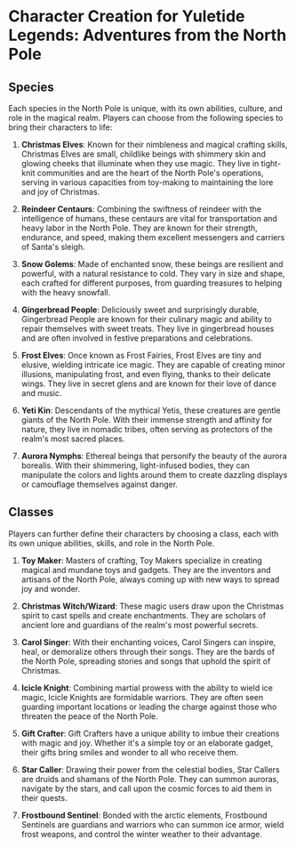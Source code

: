 
# Character Creation for Yuletide Legends: Adventures from the North Pole

## Species
Each species in the North Pole is unique, with its own abilities, culture, and role in the magical realm. Players can choose from the following species to bring their characters to life:

1. **Christmas Elves**: Known for their nimbleness and magical crafting skills, Christmas Elves are small, childlike beings with shimmery skin and glowing cheeks that illuminate when they use magic. They live in tight-knit communities and are the heart of the North Pole's operations, serving in various capacities from toy-making to maintaining the lore and joy of Christmas.

2. **Reindeer Centaurs**: Combining the swiftness of reindeer with the intelligence of humans, these centaurs are vital for transportation and heavy labor in the North Pole. They are known for their strength, endurance, and speed, making them excellent messengers and carriers of Santa's sleigh.

3. **Snow Golems**: Made of enchanted snow, these beings are resilient and powerful, with a natural resistance to cold. They vary in size and shape, each crafted for different purposes, from guarding treasures to helping with the heavy snowfall.

4. **Gingerbread People**: Deliciously sweet and surprisingly durable, Gingerbread People are known for their culinary magic and ability to repair themselves with sweet treats. They live in gingerbread houses and are often involved in festive preparations and celebrations.

5. **Frost Elves**: Once known as Frost Fairies, Frost Elves are tiny and elusive, wielding intricate ice magic. They are capable of creating minor illusions, manipulating frost, and even flying, thanks to their delicate wings. They live in secret glens and are known for their love of dance and music.

6. **Yeti Kin**: Descendants of the mythical Yetis, these creatures are gentle giants of the North Pole. With their immense strength and affinity for nature, they live in nomadic tribes, often serving as protectors of the realm's most sacred places.

7. **Aurora Nymphs**: Ethereal beings that personify the beauty of the aurora borealis. With their shimmering, light-infused bodies, they can manipulate the colors and lights around them to create dazzling displays or camouflage themselves against danger.

## Classes
Players can further define their characters by choosing a class, each with its own unique abilities, skills, and role in the North Pole.

1. **Toy Maker**: Masters of crafting, Toy Makers specialize in creating magical and mundane toys and gadgets. They are the inventors and artisans of the North Pole, always coming up with new ways to spread joy and wonder.

2. **Christmas Witch/Wizard**: These magic users draw upon the Christmas spirit to cast spells and create enchantments. They are scholars of ancient lore and guardians of the realm's most powerful secrets.

3. **Carol Singer**: With their enchanting voices, Carol Singers can inspire, heal, or demoralize others through their songs. They are the bards of the North Pole, spreading stories and songs that uphold the spirit of Christmas.

4. **Icicle Knight**: Combining martial prowess with the ability to wield ice magic, Icicle Knights are formidable warriors. They are often seen guarding important locations or leading the charge against those who threaten the peace of the North Pole.

5. **Gift Crafter**: Gift Crafters have a unique ability to imbue their creations with magic and joy. Whether it's a simple toy or an elaborate gadget, their gifts bring smiles and wonder to all who receive them.

6. **Star Caller**: Drawing their power from the celestial bodies, Star Callers are druids and shamans of the North Pole. They can summon auroras, navigate by the stars, and call upon the cosmic forces to aid them in their quests.

7. **Frostbound Sentinel**: Bonded with the arctic elements, Frostbound Sentinels are guardians and warriors who can summon ice armor, wield frost weapons, and control the winter weather to their advantage.
